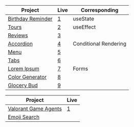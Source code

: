 | Project                                                                                                                     | Live           |   Corresponding                                                         |
 | --------------------------------------------------------------------------------------------------------------------------- | --------------------------------------------------------------------------------- | ---------------------------------------------------------------------------------------------------------------------------|
| [Birthday Reminder](https://github.com/isinnur/react-projects/tree/main/birthday-reminder)                       |    [1](https://fancy-blancmange-0191bb.netlify.app)|    useState|
| [Tours](https://github.com/isinnur/react-projects/tree/main/tours)                       |    [2](https://harmonious-brigadeiros-fc6f6d.netlify.app)|    useEffect|
| [Reviews](https://github.com/isinnur/react-projects/tree/main/reviews)                       |    [3](https://jade-daifuku-c3e9e8.netlify.app)|   |
| [Accordion](https://github.com/isinnur/react-projects/tree/main/accordion)                       |    [4](https://frolicking-llama-4d9e51.netlify.app)| Conditional Rendering   |
| [Menu](https://github.com/isinnur/react-projects/tree/main/menu)                       |    [5](https://enchanting-eclair-322fef.netlify.app)|   |
| [Tabs](https://github.com/isinnur/react-projects/tree/main/tabs)                       |    [6](https://helpful-elf-b8256e.netlify.app)|   |
| [Lorem Ipsum](https://github.com/isinnur/react-projects/tree/main/lorem-ipsum)                       |    [7](https://fabulous-hotteok-8509a1.netlify.app)| Forms  |
| [Color Generator](https://github.com/isinnur/react-projects/tree/main/color-generator)                       |    [8](https://spiffy-puppy-a4fd67.netlify.app)|   |
| [Glocery Bud](https://github.com/isinnur/react-projects/tree/main/glocery-bud)                       |    [9](https://resplendent-frangollo-ffb3c4.netlify.app)|   |

| Project                                                                                                                     | Live                                                                  |
 | --------------------------------------------------------------------------------------------------------------------------- | --------------------------------------------------------------------------------- | 
 | [Valorant Game Agents](https://github.com/isinnur/react-projects/tree/main/valorant_agents)                       |    [1](https://cute-cajeta-76a928.netlify.app)|  
 | [Emoji Search](https://github.com/isinnur/react-projects/tree/main/emoji-search)                       |    |  
